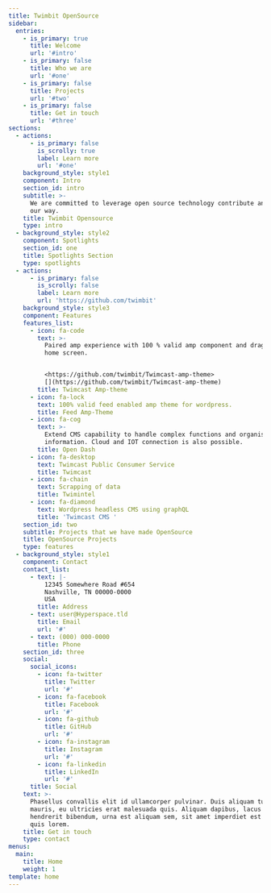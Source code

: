 ```yaml
---
title: Twimbit OpenSource
sidebar:
  entries:
    - is_primary: true
      title: Welcome
      url: '#intro'
    - is_primary: false
      title: Who we are
      url: '#one'
    - is_primary: false
      title: Projects
      url: '#two'
    - is_primary: false
      title: Get in touch
      url: '#three'
sections:
  - actions:
      - is_primary: false
        is_scrolly: true
        label: Learn more
        url: '#one'
    background_style: style1
    component: Intro
    section_id: intro
    subtitle: >-
      We are committed to leverage open source technology contribute and here is
      our way.
    title: Twimbit Opensource
    type: intro
  - background_style: style2
    component: Spotlights
    section_id: one
    title: Spotlights Section
    type: spotlights
  - actions:
      - is_primary: false
        is_scrolly: false
        label: Learn more
        url: 'https://github.com/twimbit'
    background_style: style3
    component: Features
    features_list:
      - icon: fa-code
        text: >-
          Paired amp experience with 100 % valid amp component and drag and drop
          home screen.


          <https://github.com/twimbit/Twimcast-amp-theme>
          [](https://github.com/twimbit/Twimcast-amp-theme)
        title: Twimcast Amp-theme
      - icon: fa-lock
        text: 100% valid feed enabled amp theme for wordpress.
        title: Feed Amp-Theme
      - icon: fa-cog
        text: >-
          Extend CMS capability to handle complex functions and organise
          information. Cloud and IOT connection is also possible.
        title: Open Dash
      - icon: fa-desktop
        text: Twimcast Public Consumer Service
        title: Twimcast
      - icon: fa-chain
        text: Scrapping of data
        title: Twimintel
      - icon: fa-diamond
        text: Wordpress headless CMS using graphQL
        title: 'Twimcast CMS '
    section_id: two
    subtitle: Projects that we have made OpenSource
    title: OpenSource Projects
    type: features
  - background_style: style1
    component: Contact
    contact_list:
      - text: |-
          12345 Somewhere Road #654
          Nashville, TN 00000-0000
          USA
        title: Address
      - text: user@Hyperspace.tld
        title: Email
        url: '#'
      - text: (000) 000-0000
        title: Phone
    section_id: three
    social:
      social_icons:
        - icon: fa-twitter
          title: Twitter
          url: '#'
        - icon: fa-facebook
          title: Facebook
          url: '#'
        - icon: fa-github
          title: GitHub
          url: '#'
        - icon: fa-instagram
          title: Instagram
          url: '#'
        - icon: fa-linkedin
          title: LinkedIn
          url: '#'
      title: Social
    text: >-
      Phasellus convallis elit id ullamcorper pulvinar. Duis aliquam turpis
      mauris, eu ultricies erat malesuada quis. Aliquam dapibus, lacus eget
      hendrerit bibendum, urna est aliquam sem, sit amet imperdiet est velit
      quis lorem.
    title: Get in touch
    type: contact
menus:
  main:
    title: Home
    weight: 1
template: home
---
```


